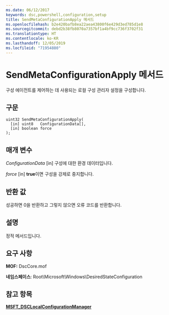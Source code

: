 ```yaml
---
ms.date: 06/12/2017
keywords: dsc,powershell,configuration,setup
title: SendMetaConfigurationApply 메서드
ms.openlocfilehash: b2e420bafb8ea22aea43800f6e429d3ed785d1e8
ms.sourcegitcommit: debd2b38fb8070a7357bf1a4bf9cc736f3702f31
ms.translationtype: HT
ms.contentlocale: ko-KR
ms.lasthandoff: 12/05/2019
ms.locfileid: "71954880"
---
```

# <a name="sendmetaconfigurationapply-method"></a>SendMetaConfigurationApply 메서드

구성 에이전트를 제어하는 데 사용되는 로컬 구성 관리자 설정을 구성합니다.

## <a name="syntax"></a>구문

```mof
uint32 SendMetaConfigurationApply(
  [in] uint8   ConfigurationData[],
  [in] boolean force
);
```

## <a name="parameters"></a>매개 변수

*ConfigurationData* \[in\] 구성에 대한 환경 데이터입니다.

*force* \[in\] **true**이면 구성을 강제로 중지합니다.

## <a name="return-value"></a>반환 값

성공하면 0을 반환하고 그렇지 않으면 오류 코드를 반환합니다.

## <a name="remarks"></a>설명

정적 메서드입니다.

## <a name="requirements"></a>요구 사항

**MOF:** DscCore.mof

**네임스페이스**: Root\Microsoft\Windows\DesiredStateConfiguration

## <a name="see-also"></a>참고 항목

[**MSFT_DSCLocalConfigurationManager**](msft-dsclocalconfigurationmanager.md)
